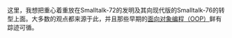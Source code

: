 这里，我想把重心着重放在Smalltalk-72的发明及其向现代版的Smalltalk-76的转型上面。大多数的观点都来源于此，并且那些早期的[面向对象编程（OOP）](http://baike.baidu.com/view/63596.htm)鲜有踪迹可循。

